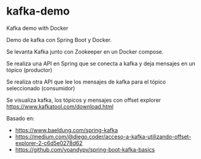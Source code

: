 # kafka-demo

Kafka demo with Docker

Demo de kafka con Spring Boot y Docker.


Se levanta Kafka junto con Zookeeper en un Docker compose.

Se realiza una API en Spring que se conecta a kafka y deja mensajes en un tópico (productor)

Se realiza otra API que lee los mensajes de kafka para el tópico seleccionado (consumidor)

Se visualiza kafka, los tópicos y mensajes con offset explorer
https://www.kafkatool.com/download.html

Basado en:
* https://www.baeldung.com/spring-kafka
* https://medium.com/@diego.coder/acceso-a-kafka-utilizando-offset-explorer-2-c6d5e0278d62
* https://github.com/yoandypv/spring-boot-kafka-basics
